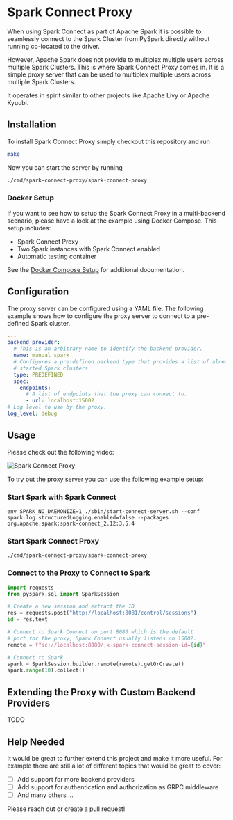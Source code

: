 # Spark Connect Proxy

When using Spark Connect as part of Apache Spark it is possible to
seamlessly connect to the Spark Cluster from PySpark directly without
running co-located to the driver.

However, Apache Spark does not provide to multiplex multiple users
across multiple Spark Clusters. This is where Spark Connect Proxy comes
in. It is a simple proxy server that can be used to multiplex multiple
users across multiple Spark Clusters.

It operates in spirit similar to other projects like Apache Livy or 
Apache Kyuubi.

## Installation

To install Spark Connect Proxy simply checkout this repository and run

```bash
make
```

Now you can start the server by running

```bash
./cmd/spark-connect-proxy/spark-connect-proxy
```

### Docker Setup
If you want to see how to setup the Spark Connect Proxy in a multi-backend scenario,
please have a look at the example using Docker Compose. This setup includes:
- Spark Connect Proxy
- Two Spark instances with Spark Connect enabled
- Automatic testing container

See the [Docker Compose Setup](README.docker.md) for additional documentation.

## Configuration

The proxy server can be configured using a YAML file. The following
example shows how to configure the proxy server to connect to a
pre-defined Spark cluster.

```yaml
---
backend_provider:
  # This is an arbitrary name to identify the backend provider.
  name: manual spark
  # Configures a pre-defined backend type that provides a list of already
  # started Spark clusters.
  type: PREDEFINED
  spec:
    endpoints:
      # A list of endpoints that the proxy can connect to.
      - url: localhost:15002
# Log level to use by the proxy.
log_level: debug
```

## Usage

Please check out the following video:

![Spark Connect Proxy](./docs/spark-connect-proxy.gif)

To try out the proxy server you can use the following example setup:

### Start Spark with Spark Connect

```shell
env SPARK_NO_DAEMONIZE=1 ./sbin/start-connect-server.sh --conf spark.log.structuredLogging.enabled=false --packages org.apache.spark:spark-connect_2.12:3.5.4
```

### Start Spark Connect Proxy

```shell
./cmd/spark-connect-proxy/spark-connect-proxy
```

### Connect to the Proxy to Connect to Spark

```python
import requests
from pyspark.sql import SparkSession

# Create a new session and extract the ID
res = requests.post("http://localhost:8081/control/sessions")
id = res.text

# Connect to Spark Connect on port 8080 which is the default
# port for the proxy, Spark Connect usually listens on 15002.
remote = f"sc://localhost:8080/;x-spark-connect-session-id={id}"

# Connect to Spark
spark = SparkSession.builder.remote(remote).getOrCreate()
spark.range(10).collect()
```

## Extending the Proxy with Custom Backend Providers

TODO

## Help Needed
It would be great to further extend this project and make it more useful. For
example there are still a lot of different topics that would be great to cover:

- [ ] Add support for more backend providers
- [ ] Add support for authentication and authorization as GRPC middleware
- [ ] And many others ...

Please reach out or create a pull request!